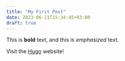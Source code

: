 ```yaml
---
title: "My First Post"
date: 2023-06-21T15:34:45+03:00
draft: true
---
```


This is **bold** text, and this is *emphasized* text.

Visit the [Hugo](https://gohugo.io) website!